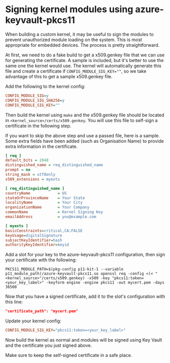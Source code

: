 # Signing kernel modules using azure-keyvault-pkcs11

When building a custom kernel, it may be useful to sign the modules to prevent unauthorized module loading on the system. This is most appropriate for embedded devices. The process is pretty straightforward.

At first, we need to do a fake build to get a x509.genkey file that we can use for generating the certificate. A sample is included, but it's better to use the same one the kernel would use. The kernel will automatically generate this file and create a certificate if `CONFIG_MODULE_SIG_KEY=""`, so we take advantage of this to get a sample x509.genkey file.

Add the following to the kernel config:

```ini
CONFIG_MODULE_SIG=y
CONFIG_MODULE_SIG_SHA256=y
CONFIG_MODULE_SIG_KEY=""
```

Then build the kernel using `make` and the x509.genkey file should be located in `<kernel_source>/certs/x509.genkey`. You will use this file to self-sign a certificate in the following step.

If you want to skip the above step and use a passed file, here is a sample. Some extra fields have been added (such as Organisation Name) to provide extra information in the certificate.

```ini
[ req ]
default_bits = 2048
distinguished_name = req_distinguished_name
prompt = no
string_mask = utf8only
x509_extensions = myexts

[ req_distinguished_name ]
countryName            = US
stateOrProvinceName    = Your State
localityName           = Your City
organizationName       = Your Company
commonName             = Kernel Signing Key
emailAddress           = you@example.com

[ myexts ]
basicConstraints=critical,CA:FALSE
keyUsage=digitalSignature
subjectKeyIdentifier=hash
authorityKeyIdentifier=keyid
```

Add a slot for your key to the azure-keyvault-pkcs11 configuration, then sign your certificate with the following:

```
PKCS11_MODULE_PATH=$(pkg-config p11-kit-1 --variable p11_module_path)/azure-keyvault-pkcs11.so openssl req -config <(< "<kernel_source>"/certs/x509.genkey) -x509 -key "pkcs11:token=<your_key_label>" -keyform engine -engine pkcs11 -out mycert.pem -days 36500
```

Now that you have a signed certificate, add it to the slot's configuration with this line:

```json
"certificate_path": "mycert.pem"
```

Update your kernel config:

```ini
CONFIG_MODULE_SIG_KEY="pkcs11:token=<your_key_label>"
```

Now build the kernel as normal and modules will be signed using Key Vault and the certificate you just signed above.

Make sure to keep the self-signed certificate in a safe place.
